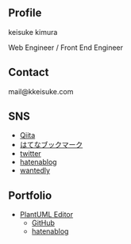 ## Profile

keisuke kimura

Web Engineer / Front End Engineer

## Contact

&#x6d;&#x61;&#x69;&#x6c;&#x40;&#x6b;&#x6b;&#x65;&#x69;&#x73;&#x75;&#x6b;&#x65;&#x2e;&#x63;&#x6f;&#x6d;

## SNS

- [Qiita](http://qiita.com/kkeisuke)
- [はてなブックマーク](http://b.hatena.ne.jp/kkeisuke)
- [twitter](https://twitter.com/kkeisuke)
- [hatenablog](http://kkeisuke.hatenablog.com)
- [wantedly](https://www.wantedly.com/users/26957334)

## Portfolio

- [PlantUML Editor](https://plantuml-editor.kkeisuke.com/)
  - [GitHub](https://github.com/kkeisuke/plantuml-editor)
  - [hatenablog](http://kkeisuke.hatenablog.com/entry/2017/08/07/160845)
